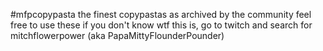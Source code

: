 #mfpcopypasta
the finest copypastas as archived by the community
feel free to use these
if you don't know wtf this is, go to twitch and search for mitchflowerpower (aka PapaMittyFlounderPounder)
